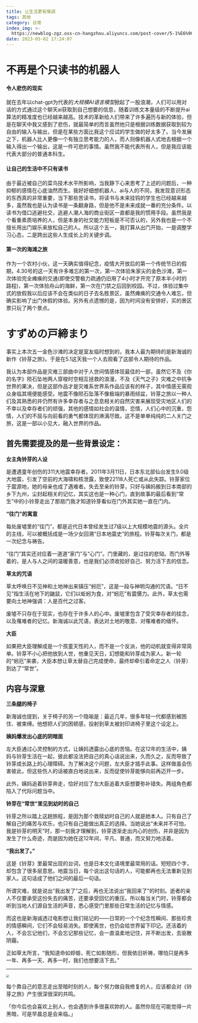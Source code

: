 ```yaml
---
title: 让生活更有情调
tags: 其他
category: 日常
index_img: >-
  https://newblog-zgz.oss-cn-hangzhou.aliyuncs.com/post-cover/5-1%E6%9C%B1%E5%AE%B6%E5%B0%96.jpg
date: 2023-05-02 17:24:07
---
```



# 不再是个只读书的机器人

#### 令人悲伤的现实

就在去年以chat-gpt为代表的*大规模AI语言模型*掀起了一股浪潮，人们可以用对话的方式通过这个聊天ai获取到自己想要的信息，随着训练文本量级的不断提升ai算法的精准度也已经越来越高。技术的革新给人们带来了许多遍历与新的体验，但是在聊天中我又感到了悲伤，就最简单的而言虽然他只是根据训练数据获取到较为自由的输入与输出，但是在某些方面比我这个应试的学生做的好太多了。当今发展之下，机器人比人更像一个有独立思考能力的人，而人则像机器人式地去根据一个输入得出一个输出，这是一件可悲的事情。虽然我不能代表所有人，但是我应该能代表大部分的普通本科生。

#### 让自己的生活中不只有读书

由于最近被自己的菜鸟技术水平所影响，当我静下心来思考了上述的问题后，一种抑郁的感情在心底油然而生。我好好细想机器人、ai与人的不同，我发现意识形态的东西真的非常重要，当下那些苦读书，将读书与未来挂钩的学生也已经越来越多，虽然我也是认为读书是一条翻身路，但是他不是未来成就一番的充分条件。以读书为借口逃避社交，逃避人潮人海的商业街区一直都是我的惯用手段。虽然我是个看重素质培养的人，但是本身的社交能力短板是不可否认的，另外我也是一个不擅长用出门娱乐来放松自己的人。所以这个五一，我打算从出门开始，一是调整学习心态，二是跨出这些人生成长上的关键步调。

#### 第一次的海滩之旅

作为一个农村小伙，这一天确实值得纪念，疫情大开放后的第一个传统节日的假期，4.30号的这一天有许多难忘的第一次，第一次体验朱家尖的金色沙滩，第一次体验完全瘫痪的交通(即使交警极力疏通仍旧用了4小时才开完了原本半小时的路程)，第一次体验舟山的海鲜，第一次在门禁之后回到校园。不过，体验过集中式的放假我以后应该不会在类似的日子去名胜景区，虽然瘫痪的交通令人难忘，但确实影响了出门休假的体验。另外有点遗憾的是，因为时间没有安排好，买的景区票只玩了两个景点。



# すずめの戸締まり

事实上本次五一金色沙滩的决定是室友临时想到的，我本人最为期待的是新海诚的新作《铃芽之旅》。于是在5.1这天我一个人去观看了这部令人期待的作品。

我认为本部作品是灾难三部曲中对于人世间情感体现最佳的一部，虽然它不及《你的名字》陨石坠地两人穿梭时空相互拯救的浪漫，不及《天气之子》灾难之中抗争世界的果决，但是这部作品才是灾难系世界系作品应该有的样子，其中情感无需观众身临其境便能感受。地震不像陨石坠落不像极端的暴雨倾盆，铃芽之旅以一种人们及其熟悉的并仍然有许多幸存者与之息息相关的自然灾害来展现受灾地区人们的不幸以及幸存者们的顽强，其他的感情如社会的温情，恋情，人们心中的沉重，怨情，人们的不屈与向前看的勇气都体现的淋漓尽致。这不是单单纯纯的二人关门之旅，这是一部以小见大，融入世界的作品。

## 首先需要提及的是一些背景设定：

**女主角铃芽的人设**

是遭遇童年创伤的311大地震幸存者。2011年3月11日，日本东北部仙台发生9.0级大地震，引发了空前的大海啸和核泄露，致使22118人死亡或从此失踪。铃芽家位于震源地，她的母亲也成了遇难者。失去至亲的铃芽，只好与姨妈搬到日本南部的乡下九州，尘封起相关的记忆，其实这也是一种心门，直到故事的最后看到“常生”中的小铃芽走出了那扇门我才知道铃芽看似在门外其实她一直在门内。

**“往门”的寓意**

每处废墟里的“往门”，都是近代日本曾经发生过7级以上大规模地震的源头。全片的主线，可以被概括成是一场少女回溯“日本地震史”的旅程。铃芽每次关门，都是一次纪念与祷告。

“往门”其实还对应着一道道“家门”与“心门”。门里藏的，是过往的悲恸。而门外等着的，是人与人之间的温暖善意，也是我们必须收拾好自己、努力活下去的信念。

**草太的咒语**

草太呼唤日不见神和土地神出来镇压“蚓厄”，这是一段与神明沟通的咒语。“日不见”指生活在地下的鼬鼠，它们以蚯蚓为食，对“蚓厄”有震慑力。此外，草太也需要向土地神强调：人是百代之过客。

废墟不只存在于现实，也存在于许多人的心中。废墟里包含了受灾幸存者的挂念，以及罹难者的记忆。新海诚以此咒语，表达对土地的敬意、对罹难者的缅怀。

**大臣**

如果把大臣理解成是一个孩童天性的人，而不是一个反派，他的动机就变得非常简单。铃芽不小心把他放到人世，他重见天日，幻想能和铃芽成为家人。新一轮的“蚓厄”来袭，大臣本想让草太替自己完成使命，最终却牵引着命定之人（铃芽）到达了“常世”。

## 内容与深意

**三条腿的椅子**

新海诚也提到，关于椅子的另一个隐喻是：最近几年，很多年轻一代都感到被困住、被束缚。他想把人们的困顿感，投射到草太被封印进椅子里这个设定上。

**姨妈爆发出心底的阴暗面**

左大臣通过心灵控制的方式，让姨妈透露出心底的苦恼。在这12年的生活中，姨妈与铃芽生活在一起，彼此都没法把自己的真心话说出来，久而久之，反而导致了铃芽成长路上的心理障碍。为了解决这个问题，左大臣才插手此事。这样做虽会伤害彼此，但这些伤人的话被直白地说出来，反而促使铃芽能够向前再迈开一步。

此外，姨妈追着铃芽奔走，恰好对应了左大臣追着大臣想要弥补错失。两组角色都陷入了代际问题当中。

**铃芽在“常世”里见到幼时的自己**

铃芽之所以踏上这趟旅程，是因为那个救赎幼时自己的人就是她本人。只有自己了解自己的痛苦与欢乐，也只有自己能做出真正的选择。当她说出“未来并不可怕，我是铃芽的明天”时，那一刻我才理解到，铃芽逐渐走出内心的创伤，并非是因为发生了什么奇迹，而是因为她在这12年间，平凡、普通，而又努力地活着。

**“我出发了。”**

这是《铃芽》里最常出现的台词，也是日本文化语境里最常用的话。短短四个字，却包含了很多层意思。地震当日，每个说出这句话的人，可能都再也无法重新见到家人。这句话成了他们之间的最后一句话。

所谓灾难，就是说出“我出发了”之后，再也无法说出“我回来了”的时刻。逝者的亲人不仅要承受这份失去的痛苦，还要承受回忆的重压。所以每当关门时，铃芽都会听到当地人们源自生活的声音，悉心感受门里那些日常生活的记忆与情感。

而这也是新海诚透过电影想让我们铭记的——日常的一个个纪念性瞬间、那些珍贵的情感瞬间，它们不会轻易消失。即使离世，也仍会给世界留下印记。还活着的人，不会忘记他们，不会忘记那些记忆，会一直温柔地记住，并不断出发，去驱散阴霾。

正如草太所言，“我知道命如蜉蝣，死亡如影随形，但我依旧祈祷，哪怕只是再多一年、再多一天、再多一时，我们也想要活下去。”

------

<img src="https://newblog-zgz.oss-cn-hangzhou.aliyuncs.com/post-cover/5-1%E6%9C%B1%E5%AE%B6%E5%B0%96.jpg" style="zoom:50%;" />

每个靠自己的意志走出至暗时刻的人，每个努力做自我修复的人，应该都会对《铃芽之旅》产生很深很深的共鸣。

「你今后也会喜欢上别人，也会遇到许多很喜欢妳的人。虽然你现在可能觉得一片黑暗，可是早晨总是会来临。」

